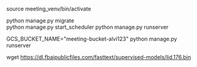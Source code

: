 

source meeting_venv/bin/activate

python manage.py migrate   
python manage.py start_scheduler
python manage.py runserver

GCS_BUCKET_NAME="meeting-bucket-alvi123" python manage.py runserver


wget https://dl.fbaipublicfiles.com/fasttext/supervised-models/lid.176.bin
